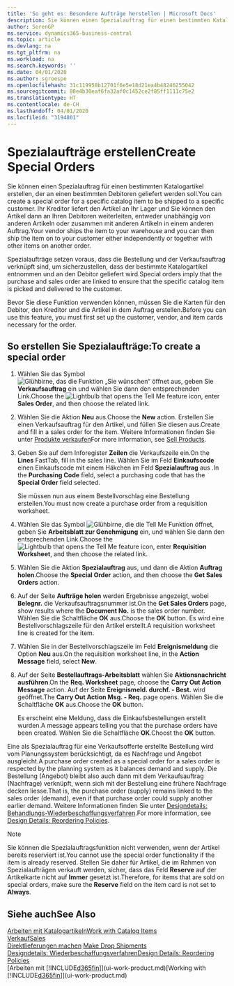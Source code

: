 ```yaml
---
title: 'So geht es: Besondere Aufträge herstellen | Microsoft Docs'
description: Sie können einen Spezialauftrag für einen bestimmten Katalogartikel erstellen, der an einen bestimmten Debitoren geliefert werden soll. Ihr Kreditor liefert den Artikel an Ihr Lager und Sie können den Artikel dann an Ihren Debitoren weiterleiten, entweder unabhängig von anderen Artikeln oder zusammen mit anderen Artikeln in einem anderen Auftrag.
author: SorenGP
ms.service: dynamics365-business-central
ms.topic: article
ms.devlang: na
ms.tgt_pltfrm: na
ms.workload: na
ms.search.keywords: ''
ms.date: 04/01/2020
ms.author: sgroespe
ms.openlocfilehash: 31c119958b12701f6e5e18d21ea4b48246255042
ms.sourcegitcommit: 88e4b30eaf6fa32af0c1452ce2f85ff1111c75e2
ms.translationtype: HT
ms.contentlocale: de-CH
ms.lasthandoff: 04/01/2020
ms.locfileid: "3194801"
---
```

# <a name="create-special-orders"></a><span data-ttu-id="2de80-104">Spezialaufträge erstellen</span><span class="sxs-lookup"><span data-stu-id="2de80-104">Create Special Orders</span></span>
<span data-ttu-id="2de80-105">Sie können einen Spezialauftrag für einen bestimmten Katalogartikel erstellen, der an einen bestimmten Debitoren geliefert werden soll.</span><span class="sxs-lookup"><span data-stu-id="2de80-105">You can create a special order for a specific catalog item to be shipped to a specific customer.</span></span> <span data-ttu-id="2de80-106">Ihr Kreditor liefert den Artikel an Ihr Lager und Sie können den Artikel dann an Ihren Debitoren weiterleiten, entweder unabhängig von anderen Artikeln oder zusammen mit anderen Artikeln in einem anderen Auftrag.</span><span class="sxs-lookup"><span data-stu-id="2de80-106">Your vendor ships the item to your warehouse and you can then ship the item on to your customer either independently or together with other items on another order.</span></span>  

<span data-ttu-id="2de80-107">Spezialaufträge setzen voraus, dass die Bestellung und der Verkaufsauftrag verknüpft sind, um sicherzustellen, dass der bestimmte Katalogartikel entnommen und an den Debitor geliefert wird.</span><span class="sxs-lookup"><span data-stu-id="2de80-107">Special orders imply that the purchase and sales order are linked to ensure that the specific catalog item is picked and delivered to the customer.</span></span>  

<span data-ttu-id="2de80-108">Bevor Sie diese Funktion verwenden können, müssen Sie die Karten für den Debitor, den Kreditor und die Artikel in dem Auftrag erstellen.</span><span class="sxs-lookup"><span data-stu-id="2de80-108">Before you can use this feature, you must first set up the customer, vendor, and item cards necessary for the order.</span></span>  

## <a name="to-create-a-special-order"></a><span data-ttu-id="2de80-109">So erstellen Sie Spezialaufträge:</span><span class="sxs-lookup"><span data-stu-id="2de80-109">To create a special order</span></span>  
1.  <span data-ttu-id="2de80-110">Wählen Sie das Symbol ![Glühbirne, das die Funktion „Sie wünschen“ öffnet](media/ui-search/search_small.png "Tell Me-Funktion") aus, geben Sie **Verkaufsauftrag** ein und wählen Sie dann den entsprechenden Link.</span><span class="sxs-lookup"><span data-stu-id="2de80-110">Choose the ![Lightbulb that opens the Tell Me feature](media/ui-search/search_small.png "Tell me what you want to do") icon, enter **Sales Order**, and then choose the related link.</span></span>  
2. <span data-ttu-id="2de80-111">Wählen Sie die Aktion **Neu** aus.</span><span class="sxs-lookup"><span data-stu-id="2de80-111">Choose the **New** action.</span></span> <span data-ttu-id="2de80-112">Erstellen Sie einen  Verkaufsauftrag für den Artikel, und füllen Sie diesen aus.</span><span class="sxs-lookup"><span data-stu-id="2de80-112">Create and fill in a  sales order for the item.</span></span> <span data-ttu-id="2de80-113">Weitere Informationen finden Sie unter [Produkte verkaufen](sales-how-sell-products.md)</span><span class="sxs-lookup"><span data-stu-id="2de80-113">For more information, see [Sell Products](sales-how-sell-products.md).</span></span>
3.  <span data-ttu-id="2de80-114">Geben Sie auf dem Inforegister **Zeilen** die Verkaufszeile ein.</span><span class="sxs-lookup"><span data-stu-id="2de80-114">On the **Lines** FastTab, fill in the sales line.</span></span> <span data-ttu-id="2de80-115">Wählen Sie im Feld **Einkaufscode** einen Einkaufscode mit einem Häkchen im Feld **Spezialauftrag** aus .</span><span class="sxs-lookup"><span data-stu-id="2de80-115">In the **Purchasing Code** field, select a purchasing code that has the **Special Order** field selected.</span></span>

    <span data-ttu-id="2de80-116">Sie müssen nun aus einem Bestellvorschlag eine Bestellung erstellen.</span><span class="sxs-lookup"><span data-stu-id="2de80-116">You must now create a purchase order from a requisition worksheet.</span></span>  
4. <span data-ttu-id="2de80-117">Wählen Sie das Symbol ![Glühbirne, die die Tell Me Funktion öffnet](media/ui-search/search_small.png "Tell Me-Funktion"), geben Sie **Arbeitsblatt zur Genehmigung** ein, und wählen Sie dann den entsprechenden Link.</span><span class="sxs-lookup"><span data-stu-id="2de80-117">Choose the ![Lightbulb that opens the Tell Me feature](media/ui-search/search_small.png "Tell me what you want to do") icon, enter **Requisition Worksheet**, and then choose the related link.</span></span>  
5. <span data-ttu-id="2de80-118">Wählen Sie die Aktion **Spezialauftrag** aus, und dann die Aktion **Auftrag holen**.</span><span class="sxs-lookup"><span data-stu-id="2de80-118">Choose the **Special Order** action, and then choose the **Get Sales Orders** action.</span></span>  
6.  <span data-ttu-id="2de80-119">Auf der Seite **Aufträge holen** werden Ergebnisse angezeigt, wobei **Belegnr.** die Verkaufsauftragsnummer ist.</span><span class="sxs-lookup"><span data-stu-id="2de80-119">On the **Get Sales Orders** page, show results where the **Document No.** is the sales order number.</span></span> <span data-ttu-id="2de80-120">Wählen Sie die Schaltfläche **OK** aus.</span><span class="sxs-lookup"><span data-stu-id="2de80-120">Choose the **OK** button.</span></span> <span data-ttu-id="2de80-121">Es wird eine Bestellvorschlagszeile für den Artikel erstellt.</span><span class="sxs-lookup"><span data-stu-id="2de80-121">A requisition worksheet line is created for the item.</span></span>  
7.  <span data-ttu-id="2de80-122">Wählen Sie in der Bestellvorschlagszeile im Feld **Ereignismeldung** die Option **Neu** aus.</span><span class="sxs-lookup"><span data-stu-id="2de80-122">On the requisition worksheet line, in the **Action Message** field, select **New**.</span></span>  
8.  <span data-ttu-id="2de80-123">Auf der Seite **Bestellauftrags-Arbeitsblatt** wählen Sie **Aktionsnachricht ausführen**.</span><span class="sxs-lookup"><span data-stu-id="2de80-123">On the **Req. Worksheet** page, choose the **Carry Out Action Message** action.</span></span> <span data-ttu-id="2de80-124">Auf der Seite **Ereignismeld. durchf. - Best.** wird geöffnet.</span><span class="sxs-lookup"><span data-stu-id="2de80-124">The **Carry Out Action Msg. - Req.** page opens.</span></span> <span data-ttu-id="2de80-125">Wählen Sie die Schaltfläche **OK** aus.</span><span class="sxs-lookup"><span data-stu-id="2de80-125">Choose the **OK** button.</span></span>  

    <span data-ttu-id="2de80-126">Es erscheint eine Meldung, dass die Einkaufsbestellungen erstellt wurden.</span><span class="sxs-lookup"><span data-stu-id="2de80-126">A message appears telling you that the purchase orders have been created.</span></span> <span data-ttu-id="2de80-127">Wählen Sie die Schaltfläche **OK**.</span><span class="sxs-lookup"><span data-stu-id="2de80-127">Choost the **OK** button.</span></span>  

<span data-ttu-id="2de80-128">Eine als Spezialauftrag für eine Verkaufsofferte erstellte Bestellung wird vom Planungssystem berücksichtigt, da es Nachfrage und Angebot ausgleicht.</span><span class="sxs-lookup"><span data-stu-id="2de80-128">A purchase order created as a special order for a sales order is respected by the planning system as it balances demand and supply.</span></span> <span data-ttu-id="2de80-129">Die Bestellung (Angebot) bleibt also auch dann mit dem Verkaufsauftrag (Nachfrage) verknüpft, wenn sich mit der Bestellung eine frühere Nachfrage decken liesse.</span><span class="sxs-lookup"><span data-stu-id="2de80-129">That is, the purchase order (supply) remains linked to the sales order (demand), even if that purchase order could supply another earlier demand.</span></span> <span data-ttu-id="2de80-130">Weitere Informationen finden Sie unter [Designdetails: Behandlungs-Wiederbeschaffungsverfahren](design-details-reservation-order-tracking-and-action-messaging.md).</span><span class="sxs-lookup"><span data-stu-id="2de80-130">For more information, see [Design Details: Reordering Policies](design-details-reservation-order-tracking-and-action-messaging.md).</span></span>  

> [!NOTE]  
>  <span data-ttu-id="2de80-131">Sie können die Spezialauftragsfunktion nicht verwenden, wenn der Artikel bereits reserviert ist.</span><span class="sxs-lookup"><span data-stu-id="2de80-131">You cannot use the special order functionality if the item is already reserved.</span></span> <span data-ttu-id="2de80-132">Stellen Sie daher für Artikel, die im Rahmen von Spezialaufträgen verkauft werden, sicher, dass das Feld **Reserve** auf der Artikelkarte nicht auf **Immer** gesetzt ist.</span><span class="sxs-lookup"><span data-stu-id="2de80-132">Therefore, for items that are sold on special orders, make sure the **Reserve** field on the item card is not set to **Always**.</span></span>  

## <a name="see-also"></a><span data-ttu-id="2de80-133">Siehe auch</span><span class="sxs-lookup"><span data-stu-id="2de80-133">See Also</span></span>  
[<span data-ttu-id="2de80-134">Arbeiten mit Katalogartikeln</span><span class="sxs-lookup"><span data-stu-id="2de80-134">Work with Catalog Items</span></span>](inventory-how-work-nonstock-items.md)  
[<span data-ttu-id="2de80-135">Verkauf</span><span class="sxs-lookup"><span data-stu-id="2de80-135">Sales</span></span>](sales-manage-sales.md)  
<span data-ttu-id="2de80-136">[Direktlieferungen machen](sales-how-drop-shipment.md) </span><span class="sxs-lookup"><span data-stu-id="2de80-136">[Make Drop Shipments](sales-how-drop-shipment.md) </span></span>  
[<span data-ttu-id="2de80-137">Designdetails: Wiederbeschaffungsverfahren</span><span class="sxs-lookup"><span data-stu-id="2de80-137">Design Details: Reordering Policies</span></span>](design-details-reservation-order-tracking-and-action-messaging.md)  
<span data-ttu-id="2de80-138">[Arbeiten mit [!INCLUDE[d365fin](includes/d365fin_md.md)]](ui-work-product.md)</span><span class="sxs-lookup"><span data-stu-id="2de80-138">[Working with [!INCLUDE[d365fin](includes/d365fin_md.md)]](ui-work-product.md)</span></span>
